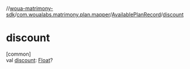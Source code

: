 //[woua-matrimony-sdk](../../../index.md)/[com.woualabs.matrimony.plan.mapper](../index.md)/[AvailablePlanRecord](index.md)/[discount](discount.md)

# discount

[common]\
val [discount](discount.md): [Float](https://kotlinlang.org/api/latest/jvm/stdlib/kotlin/-float/index.html)?
